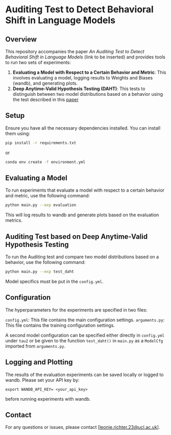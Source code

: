 # Auditing Test to Detect Behavioral Shift in Language Models

## Overview

This repository accompanies the paper *An Auditing Test to Detect Behavioral Shift in Language Models* (link to be inserted) and provides tools to run two sets of experiments:

1. **Evaluating a Model with Respect to a Certain Behavior and Metric**: This involves evaluating a model, logging results to Weights and Biases (wandb), and generating plots.
2. **Deep Anytime-Valid Hypothesis Testing (DAHT)**: This tests to distinguish between two model distributions based on a behavior using the test described in this [paper](https://arxiv.org/abs/2310.19384)

## Setup

Ensure you have all the necessary dependencies installed. You can install them using:

```bash
pip install -r requirements.txt
```
or 
```bash
conda env create -f environment.yml
```

## Evaluating a Model
To run experiments that evaluate a model with respect to a certain behavior and metric, use the following command:

```bash
python main.py --exp evaluation
```
This will log results to wandb and generate plots based on the evaluation metrics.

## Auditing Test based on Deep Anytime-Valid Hypothesis Testing 
To run the Auditing test and compare two model distributions based on a behavior, use the following command:

```bash
python main.py --exp test_daht
```
Model specifics must be put in the `config.yml`.

## Configuration
The hyperparameters for the experiments are specified in two files:

`config.yml`: This file contains the main configuration settings.
`arguments.py`: This file contains the training configuration settings.

A second model configuration can be specified either directly in `config.yml` under `tau2` or be given to the function `test_daht()` in `main.py` as a `ModelCfg` imported from `arguments.py`.

## Logging and Plotting

The results of the evaluation experiments can be saved locally or logged to wandb. Please set your API key by: 

```
export WANDB_API_KEY= <your_api_key>
```
before running experiments with wandb. 

## Contact

For any questions or issues, please contact [leonie.richter.23@ucl.ac.uk].
